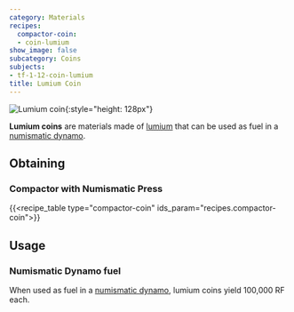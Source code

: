 ```yaml
---
category: Materials
recipes:
  compactor-coin:
  - coin-lumium
show_image: false
subcategory: Coins
subjects:
- tf-1-12-coin-lumium
title: Lumium Coin
---
```


![Lumium coin](/images/docs/1.12/thermal-foundation/coin-lumium.png){:style="height: 128px"}


**Lumium coins** are materials made of [lumium](../lumium-ingot/) that can be
used as fuel in a [numismatic dynamo](../../thermal-expansion/numismatic-dynamo/).


Obtaining
---------

### Compactor with Numismatic Press
{{<recipe_table type="compactor-coin" ids_param="recipes.compactor-coin">}}


Usage
-----

### Numismatic Dynamo fuel
When used as fuel in a [numismatic dynamo](../../thermal-expansion/numismatic-dynamo/), lumium
coins yield 100,000 RF each.
